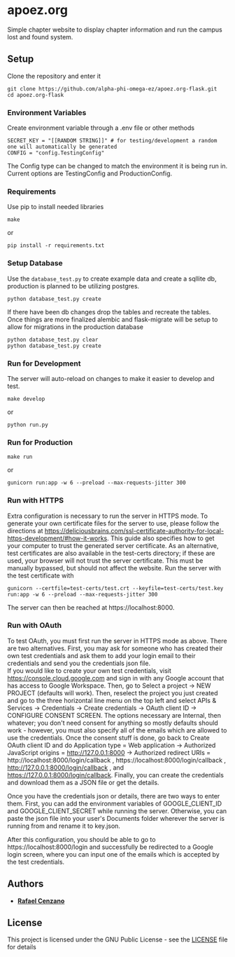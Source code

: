 # apoez.org

Simple chapter website to display chapter information and run the campus lost and found system.

## Setup

Clone the repository and enter it

```
git clone https://github.com/alpha-phi-omega-ez/apoez.org-flask.git
cd apoez.org-flask
```

### Environment Variables

Create environment variable through a .env file or other methods

```
SECRET_KEY = "[[RANDOM STRING]]" # for testing/development a random one will automatically be generated
CONFIG = "config.TestingConfig"
```

The Config type can be changed to match the environment it is being run in. Current options are TestingConfig and ProductionConfig.

### Requirements

Use pip to install needed libraries

```
make
```

or

```
pip install -r requirements.txt
```

### Setup Database

Use the `database_test.py` to create example data and create a sqllite db, production is planned to be utilizing postgres.

```
python database_test.py create
```

If there have been db changes drop the tables and recreate the tables. Once things are more finalized alembic and flask-migrate will be setup to allow for migrations in the production database

```
python database_test.py clear
python database_test.py create
```

### Run for Development

The server will auto-reload on changes to make it easier to develop and test.

```
make develop
```

or

```
python run.py
```

### Run for Production

```
make run
```

or

```
gunicorn run:app -w 6 --preload --max-requests-jitter 300
```

### Run with HTTPS

Extra configuration is necessary to run the server in HTTPS mode. To generate your own certificate files for the server to use, please follow the directions at https://deliciousbrains.com/ssl-certificate-authority-for-local-https-development/#how-it-works. This guide also specifies how to get your computer to trust the generated server certificate. As an alternative, test certificates are also available in the test-certs directory; if these are used, your browser will not trust the server certificate. This must be manually bypassed, but should not affect the website. Run the server with the test certificate with

```
gunicorn --certfile=test-certs/test.crt --keyfile=test-certs/test.key run:app -w 6 --preload --max-requests-jitter 300
```

The server can then be reached at https://localhost:8000.

### Run with OAuth

To test OAuth, you must first run the server in HTTPS mode as above. There are two alternatives. First, you may ask for someone who has created their own test credentials and ask them to add your login email to their credentials and send you the credentials json file.  
If you would like to create your own test credentials, visit https://console.cloud.google.com and sign in with any Google account that has access to Google Workspace. Then, go to Select a project -> NEW PROJECT (defaults will work). Then, reselect the project you just created and go to the three horizontal line menu on the top left and select APIs & Services -> Credentials -> Create credentials -> OAuth client ID -> CONFIGURE CONSENT SCREEN. The options necessary are Internal, then whatever; you don't need consent for anything so mostly defaults should work - however, you must also specify all of the emails which are allowed to use the credentials. Once the consent stuff is done, go back to Create OAuth client ID and do Application type = Web application -> Authorized JavaScript origins = http://127.0.0.1:8000 -> Authorized redirect URIs = http://localhost:8000/login/callback , https://localhost:8000/login/callback , http://127.0.0.1:8000/login/callback , and https://127.0.0.1:8000/login/callback. Finally, you can create the credentials and download them as a JSON file or get the details.

Once you have the credentials json or details, there are two ways to enter them. First, you can add the environment variables of GOOGLE_CLIENT_ID and GOOGLE_CLIENT_SECRET while running the server. Otherwise, you can paste the json file into your user's Documents folder wherever the server is running from and rename it to key.json.

After this configuration, you should be able to go to https://localhost:8000/login and successfully be redirected to a Google login screen, where you can input one of the emails which is accepted by the test credentials.

## Authors

- [**Rafael Cenzano**](https://github.com/RafaelCenzano)

## License

This project is licensed under the GNU Public License - see the [LICENSE](LICENSE) file for details
